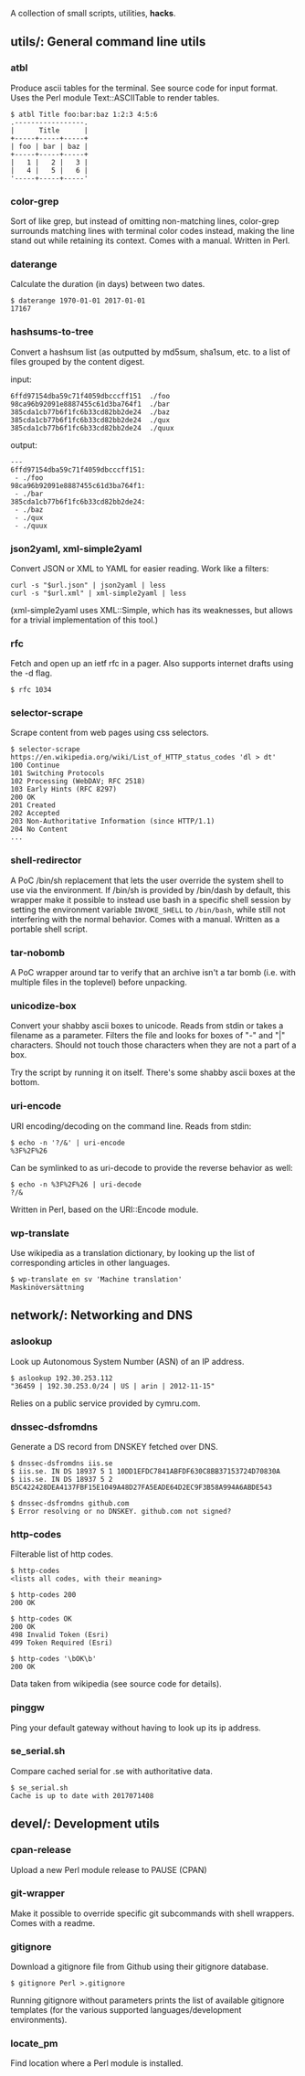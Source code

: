 A collection of small scripts, utilities, **hacks**.

## utils/: General command line utils

### atbl
Produce ascii tables for the terminal. See source code for input
format. Uses the Perl module Text::ASCIITable to render tables.

    $ atbl Title foo:bar:baz 1:2:3 4:5:6
    .-----------------.
    |      Title      |
    +-----+-----+-----+
    | foo | bar | baz |
    +-----+-----+-----+
    |   1 |   2 |   3 |
    |   4 |   5 |   6 |
    '-----+-----+-----'

### color-grep
Sort of like grep, but instead of omitting non-matching lines,
color-grep surrounds matching lines with terminal color codes
instead, making the line stand out while retaining its context.
Comes with a manual. Written in Perl.

### daterange
Calculate the duration (in days) between two dates.

    $ daterange 1970-01-01 2017-01-01
    17167

### hashsums-to-tree
Convert a hashsum list (as outputted by md5sum, sha1sum, etc. to
a list of files grouped by the content digest.

input:

    6ffd97154dba59c71f4059dbcccff151  ./foo
    98ca96b92091e8887455c61d3ba764f1  ./bar
    385cda1cb77b6f1fc6b33cd82bb2de24  ./baz
    385cda1cb77b6f1fc6b33cd82bb2de24  ./qux
    385cda1cb77b6f1fc6b33cd82bb2de24  ./quux

output:

    ---
    6ffd97154dba59c71f4059dbcccff151:
     - ./foo
    98ca96b92091e8887455c61d3ba764f1:
     - ./bar
    385cda1cb77b6f1fc6b33cd82bb2de24:
     - ./baz
     - ./qux
     - ./quux

### json2yaml, xml-simple2yaml
Convert JSON or XML to YAML for easier reading. Work like a
filters:

    curl -s "$url.json" | json2yaml | less
    curl -s "$url.xml" | xml-simple2yaml | less

(xml-simple2yaml uses XML::Simple, which has its weaknesses, but
allows for a trivial implementation of this tool.)

### rfc
Fetch and open up an ietf rfc in a pager. Also supports
internet drafts using the -d flag.

    $ rfc 1034

### selector-scrape

Scrape content from web pages using css selectors.

```
$ selector-scrape https://en.wikipedia.org/wiki/List_of_HTTP_status_codes 'dl > dt'
100 Continue
101 Switching Protocols
102 Processing (WebDAV; RFC 2518)
103 Early Hints (RFC 8297)
200 OK
201 Created
202 Accepted
203 Non-Authoritative Information (since HTTP/1.1)
204 No Content
...
```

### shell-redirector
A PoC /bin/sh replacement that lets the user override the system
shell to use via the environment. If /bin/sh is provided by
/bin/dash by default, this wrapper make it possible to instead
use bash in a specific shell session by setting the environment
variable `INVOKE_SHELL` to `/bin/bash`, while still not
interfering with the normal behavior. Comes with a manual.
Written as a portable shell script.

### tar-nobomb
A PoC wrapper around tar to verify that an archive isn't a tar
bomb (i.e. with multiple files in the toplevel) before unpacking.

### unicodize-box
Convert your shabby ascii boxes to unicode. Reads from stdin or takes a
filename as a parameter. Filters the file and looks for boxes of "-" and
"|" characters. Should not touch those characters when they are not a
part of a box.

Try the script by running it on itself. There's some shabby ascii boxes
at the bottom.

### uri-encode
URI encoding/decoding on the command line. Reads from stdin:

    $ echo -n '?/&' | uri-encode
    %3F%2F%26

Can be symlinked to as uri-decode to provide the reverse
behavior as well:

    $ echo -n %3F%2F%26 | uri-decode
    ?/&

Written in Perl, based on the URI::Encode module.

### wp-translate
Use wikipedia as a translation dictionary, by looking up the list
of corresponding articles in other languages.

    $ wp-translate en sv 'Machine translation'
    Maskinöversättning

## network/: Networking and DNS
### aslookup
Look up Autonomous System Number (ASN) of an IP address.

    $ aslookup 192.30.253.112
    "36459 | 192.30.253.0/24 | US | arin | 2012-11-15"

Relies on a public service provided by cymru.com.

### dnssec-dsfromdns
Generate a DS record from DNSKEY fetched over DNS.

    $ dnssec-dsfromdns iis.se
    $ iis.se. IN DS 18937 5 1 10DD1EFDC7841ABFDF630C8BB37153724D70830A
    $ iis.se. IN DS 18937 5 2 B5C422428DEA4137FBF15E1049A48D27FA5EADE64D2EC9F3B58A994A6ABDE543

    $ dnssec-dsfromdns github.com
    $ Error resolving or no DNSKEY. github.com not signed?

### http-codes
Filterable list of http codes.

    $ http-codes
    <lists all codes, with their meaning>

    $ http-codes 200
    200 OK

    $ http-codes OK
    200 OK
    498 Invalid Token (Esri)
    499 Token Required (Esri)

    $ http-codes '\bOK\b'
    200 OK

Data taken from wikipedia (see source code for details).

### pinggw
Ping your default gateway without having to look up its ip address.

### se_serial.sh
Compare cached serial for .se with authoritative data.

    $ se_serial.sh
    Cache is up to date with 2017071408

## devel/: Development utils

### cpan-release
Upload a new Perl module release to PAUSE (CPAN)

### git-wrapper
Make it possible to override specific git subcommands with shell
wrappers. Comes with a readme.

### gitignore
Download a gitignore file from Github using their gitignore
database.

    $ gitignore Perl >.gitignore

Running gitignore without parameters prints the list of available
gitignore templates (for the various supported
languages/development environments).

### locate_pm
Find location where a Perl module is installed.
